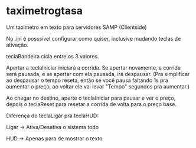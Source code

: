 # taximetrogtasa
Um taximetro em texto para servidores SAMP (Clientside)


No .ini é posssível configurar como quiser, inclusive mudando teclas de ativação.


teclaBandeira cicla entre os 3 valores.

Apertar a teclaIniciar iniciará a corrida. Se apertar novamente, a corrida será pausada, e se apertar com ela pausada, irá despausar. (Pra simplificar ao despausar o tempo reseta, então se você pausa faltando 1s pra aumentar o preço, ao voltar ele vai levar "Tempo" segundos pra aumentar.)

Ao chegar no destino, aperte o teclaIniciar para pausar e ver o preço, depois o teclaReset para resetar a corrida de volta para o preço base.



Diferença do teclaLigar pra teclaHUD:

Ligar -> Ativa/Desativa o sistema todo

HUD -> Apenas para de mostrar o texto
